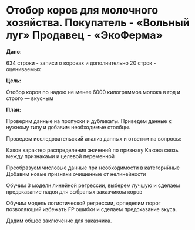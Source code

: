 # Отобор коров для молочного хозяйства. Покупатель - «Вольный луг» Продавец - «ЭкоФерма»

**Дано**: 

634 строки - записи о коровах и дополнительно 20 строк - оцениваемых

**Цель:**

Отобор коров по надою не менее 6000 килограммов молока в год и строго — вкусным

**План:**

Проверим данные на пропуски и дубликаты. Приведем данные к нужному типу и добавим необходимые столбцы.

Проведем исследовательский анализ данных и ответим на вопросы:

Каков характер распределения значений по признаку
Какова связь между признаками и целевой переменной

Преобразуем числовые данные при необходимости в категорийные
Добавим новые признаки очищенные от нелинейности

Обучим 3 модели линейной регрессии, выберем лучшую и сделаем предсказание надоя для  выбраных заказчиком коров

Обучим  модель логистической регрессии, орпеделим порог позволяющий избежать FP ошибки и сделаем предсказание вкуса.

Дадим общее заключение для заказчика.

